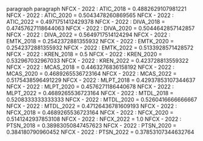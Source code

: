 paragraph
paragraph
NFCX - 2022 : ATIC_2018 = 0.4882629107981221
NFCX - 2022 : ATIC_2020 = 0.5043478260869565
NFCX - 2022 : ATIC_2022 = 0.4971751412429378
NFCX - 2022 : DIVA_2018 = 0.47457627118644063
NFCX - 2022 : DIVA_2020 = 0.5044642857142857
NFCX - 2022 : DIVA_2022 = 0.5649717514124294
NFCX - 2022 : EMTK_2018 = 0.2542372881355932
NFCX - 2022 : EMTK_2020 = 0.2542372881355932
NFCX - 2022 : EMTK_2022 = 0.5133928571428572
NFCX - 2022 : KREN_2018 = 0.5
NFCX - 2022 : KREN_2020 = 0.532967032967033
NFCX - 2022 : KREN_2022 = 0.423728813559322
NFCX - 2022 : MCAS_2018 = 0.4463276836158192
NFCX - 2022 : MCAS_2020 = 0.4689265536723164
NFCX - 2022 : MCAS_2022 = 0.5175438596491229
NFCX - 2022 : MLPT_2018 = 0.42937853107344637
NFCX - 2022 : MLPT_2020 = 0.4576271186440678
NFCX - 2022 : MLPT_2022 = 0.4689265536723164
NFCX - 2022 : MTDL_2018 = 0.5208333333333333
NFCX - 2022 : MTDL_2020 = 0.5260416666666667
NFCX - 2022 : MTDL_2022 = 0.47126436781609193
NFCX - 2022 : NFCX_2018 = 0.4689265536723164
NFCX - 2022 : NFCX_2020 = 0.5141242937853108
NFCX - 2022 : NFCX_2022 = 1.0
NFCX - 2022 : PTSN_2018 = 0.38983050847457623
NFCX - 2022 : PTSN_2020 = 0.384180790960452
NFCX - 2022 : PTSN_2022 = 0.37853107344632764
